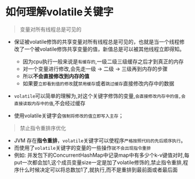 # 如何理解volatile关键字

> 变量对所有线程总是可⻅的

- 保证被volatile修饰的共享变量对所有线程总是可⻅的，也就是当⼀个线程修改了⼀个被volatile修饰共享变量的值，新值总是可以被其他线程⽴即得知。 
  - 因为cpu执行一般来说是`有缓存的`,一级二级三级缓存之后才到真正的内存
  - 对一个变量进行修改,会先走一级 ->  二级 -> 三级再到内存的步骤
  - 所以**不会直接修改到内存的值**
  - 如果要`⽴即看到值的修改`就`禁用缓存`或者`跳过缓存`直接修改内存中的数据

- `volatile`可以简单的理解为,对这个关键字修饰的变量,`会直接修改内存中的值,会直接读取内存中的值`,不会经过缓存
- 使⽤volatile关键字会`强制将修改的值⽴即写⼊主存`； 

> 禁⽌指令重排序优化 

- JVM 存在**指令重排**，`volatile`关键字可以使程序`严格按照代码的先后顺序执行`。
- 而使用了`volatile`关键字的变量的一些操作`就不会出现指令重排`
- 例如: 并发包下的ConcurrentHashMap中记录map中有多少个k-v键值对时,每put一次都会加1,这个成员变量size一定是加了volatile修饰的,禁⽌指令重排,程序什么时候决定可以将总数加1了,就执行,而不是重排到最前面或者最后面

